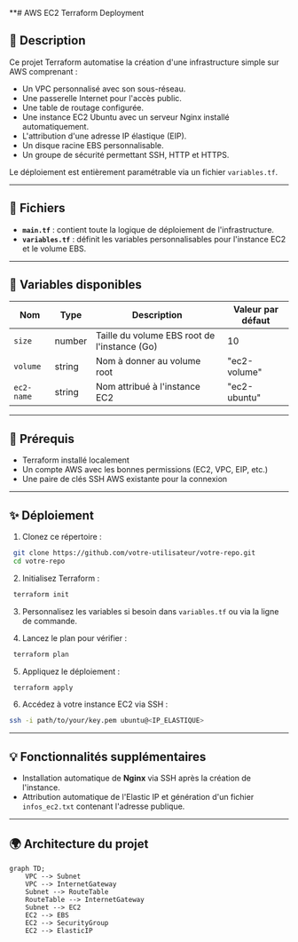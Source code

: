 **# AWS EC2 Terraform Deployment

## 🚀 Description

Ce projet Terraform automatise la création d'une infrastructure simple sur AWS comprenant :

- Un VPC personnalisé avec son sous-réseau.
- Une passerelle Internet pour l'accès public.
- Une table de routage configurée.
- Une instance EC2 Ubuntu avec un serveur Nginx installé automatiquement.
- L'attribution d'une adresse IP élastique (EIP).
- Un disque racine EBS personnalisable.
- Un groupe de sécurité permettant SSH, HTTP et HTTPS.

Le déploiement est entièrement paramétrable via un fichier `variables.tf`.

---

## 📂 Fichiers

- **`main.tf`** : contient toute la logique de déploiement de l'infrastructure.
- **`variables.tf`** : définit les variables personnalisables pour l'instance EC2 et le volume EBS.

---

## 📝 Variables disponibles

| Nom         | Type    | Description                                  | Valeur par défaut |
|-------------|---------|----------------------------------------------|--------------------|
| `size`      | number  | Taille du volume EBS root de l'instance (Go) | 10                 |
| `volume`    | string  | Nom à donner au volume root                 | "ec2-volume"       |
| `ec2-name`  | string  | Nom attribué à l'instance EC2              | "ec2-ubuntu"       |

---

## 🔄 Prérequis

- Terraform installé localement
- Un compte AWS avec les bonnes permissions (EC2, VPC, EIP, etc.)
- Une paire de clés SSH AWS existante pour la connexion

---

## ✨ Déploiement

1. Clonez ce répertoire :
```bash
 git clone https://github.com/votre-utilisateur/votre-repo.git
 cd votre-repo
```

2. Initialisez Terraform :
```bash
 terraform init
```

3. Personnalisez les variables si besoin dans `variables.tf` ou via la ligne de commande.

4. Lancez le plan pour vérifier :
```bash
 terraform plan
```

5. Appliquez le déploiement :
```bash
 terraform apply
```

6. Accédez à votre instance EC2 via SSH :
```bash
ssh -i path/to/your/key.pem ubuntu@<IP_ELASTIQUE>
```

---

## 💡 Fonctionnalités supplémentaires

- Installation automatique de **Nginx** via SSH après la création de l'instance.
- Attribution automatique de l'Elastic IP et génération d'un fichier `infos_ec2.txt` contenant l'adresse publique.

---

## 🌍 Architecture du projet

```mermaid
graph TD;
    VPC --> Subnet
    VPC --> InternetGateway
    Subnet --> RouteTable
    RouteTable --> InternetGateway
    Subnet --> EC2
    EC2 --> EBS
    EC2 --> SecurityGroup
    EC2 --> ElasticIP
```
